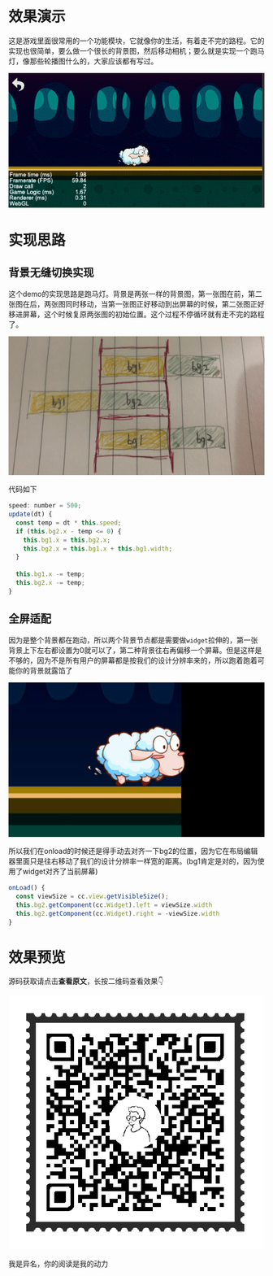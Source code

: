 # 效果演示

这是游戏里面很常用的一个功能模块，它就像你的生活，有着走不完的路程。它的实现也很简单，要么做一个很长的背景图，然后移动相机；要么就是实现一个跑马灯，像那些轮播图什么的，大家应该都有写过。

![Infinite_bg_scroll](./resourse/Infinite_bg_scroll.gif)

# 实现思路

## 背景无缝切换实现

这个demo的实现思路是跑马灯。背景是两张一样的背景图，第一张图在前，第二张图在后，两张图同时移动，当第一张图正好移动到出屏幕的时候，第二张图正好移进屏幕，这个时候复原两张图的初始位置。这个过程不停循环就有走不完的路程了。

![detail](./resourse/detail.png)

代码如下
```js
speed: number = 500;
update(dt) {
  const temp = dt * this.speed;
  if (this.bg2.x - temp <= 0) {
    this.bg1.x = this.bg2.x;
    this.bg2.x = this.bg1.x + this.bg1.width;
  }

  this.bg1.x -= temp;
  this.bg2.x -= temp;
}
```

## 全屏适配

因为是整个背景都在跑动，所以两个背景节点都是需要做`widget`拉伸的，第一张背景上下左右都设置为0就可以了，第二种背景往右再偏移一个屏幕。但是这样是不够的，因为不是所有用户的屏幕都是按我们的设计分辨率来的，所以跑着跑着可能你的背景就露馅了

![overflow](./resourse/overflow.jpg)

所以我们在onload的时候还是得手动去对齐一下bg2的位置，因为它在布局编辑器里面只是往右移动了我们的设计分辨率一样宽的距离。(bg1肯定是对的，因为使用了widget对齐了当前屏幕)

```js
onLoad() {
  const viewSize = cc.view.getVisibleSize();
  this.bg2.getComponent(cc.Widget).left = viewSize.width
  this.bg2.getComponent(cc.Widget).right = -viewSize.width
}
```

# 效果预览

源码获取请点击**查看原文**，长按二维码查看效果👇

![ewm](./resourse/preview_ewm.png)

我是异名，你的阅读是我的动力




